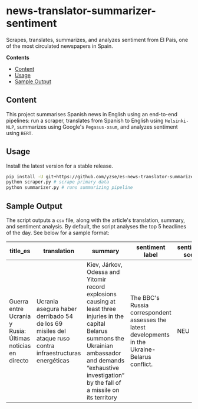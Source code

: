 # news-translator-summarizer-sentiment
Scrapes, translates, summarizes, and analyzes sentiment from El País, one of the most circulated newspapers in Spain.

**Contents**
- [Content](#content)
- [Usage](#usage)
- [Sample Output](#sample-output)

## Content
This project summarises Spanish news in English using an end-to-end pipelines:  run a scraper, translates from Spanish to English using `Helsinki-NLP`, summarizes using Google's `Pegasus-xsum`, and analyzes sentiment using `BERT`.

## Usage
Install the latest version for a stable release.

```bash
pip install -U git+https://github.com/yzse/es-news-translator-summarizer-sentiment
python scraper.py # scrape primary data
python summarizer.py # runs summarizing pipeline
```

## Sample Output
The script outputs a `csv` file, along with the article's translation, summary, and sentiment analysis.  By default, the script analyses the top 5 headlines of the day.  See below for a sample format:


  | title_es        | translation        | summary        | sentiment label      | sentiment score      |
  |-----------------|--------------------|----------------|----------------------|----------------------|
  |Guerra entre Ucrania y Rusia: Últimas noticias en directo | Ucrania asegura haber derribado 54 de los 69 misiles del ataque ruso contra infraestructuras energéticas|Kiev, Járkov, Odessa and Yitomir record explosions causing at least three injuries in the capital  Belarus summons the Ukrainian ambassador and demands “exhaustive investigation” by the fall of a missile on its territory|The BBC's Russia correspondent assesses the latest developments in the Ukraine-Belarus conflict.|NEU|0.9750946760177610|
